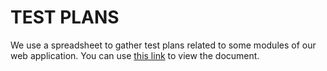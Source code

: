 # TEST PLANS #

We use a spreadsheet to gather test plans related to some modules of our web application. You can use [this link](https://docs.google.com/spreadsheet/ccc?key=0AqbdI1pXJ8GFdFVDeTlFSm1mc2NVVWxzUV90VWxEekE#gid=4) to view the document.